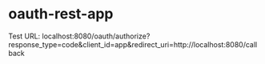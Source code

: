 oauth-rest-app
==============

Test URL: localhost:8080/oauth/authorize?response_type=code&client_id=app&redirect_uri=http://localhost:8080/callback

